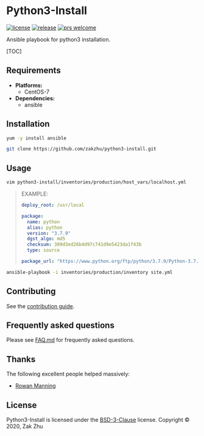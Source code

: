# Python3-Install

<!-- [![build status][shield-build]][info-build] -->
<!-- [![gitter room][shield-gitter]][info-gitter] -->

[![license][shield-license]][info-license]
[![release][shield-release]][info-release]
[![prs welcome][shield-prs]][info-prs]

Ansible playbook for python3 installation.

[TOC]

## Requirements

- **Platforms:**
  - CentOS-7
- **Dependencies:**
  - ansible

## Installation

```bash
yum -y install ansible
```

```bash
git clone https://github.com/zakzhu/python3-install.git
```

## Usage

```bash
vim python3-install/inventories/production/host_vars/localhost.yml
```

> EXAMPLE:
>
> ```yaml
> deploy_root: /usr/local
>
> package:
>   name: python
>   alias: python
>   version: "3.7.9"
>   dgst_algo: md5
>   checksum: 389d3ed26b4d97c741d9e5423da1f43b
>   type: source
>
> package_url: "https://www.python.org/ftp/python/3.7.9/Python-3.7.9.tar.xz"
> ```

```bash
ansible-playbook -i inventories/production/inventory site.yml
```

## Contributing

See the [contribution guide][info-contribute].

## Frequently asked questions

Please see [FAQ.md][info-faq] for frequently asked questions.

## Thanks

The following excellent people helped massively:

- [Rowan Manning](https://rowanmanning.com)

## License

Python3-Install is licensed under the [BSD-3-Clause][info-license] license.
Copyright &copy; 2020, Zak Zhu

[info-build]: https://travis-ci.org/github/zakzhu/python3-install
[info-contribute]: CONTRIBUTING.md
[info-faq]: FAQ.md
[info-gitter]: https://gitter.im/zakzhu/python3-install
[info-license]: LICENSE
[info-release]: https://github.com/zakzhu/python3-install/releases
[info-prs]: https://github.com/zakzhu/python3-install/pulls
[shield-build]: https://img.shields.io/travis/zakzhu/python3-install
[shield-gitter]: https://img.shields.io/gitter/room/zakzhu/python3-install
[shield-license]: https://img.shields.io/github/license/zakzhu/python3-install
[shield-release]: https://img.shields.io/github/v/release/zakzhu/python3-install
[shield-prs]: https://img.shields.io/badge/PRs-welcome-brightgreen

